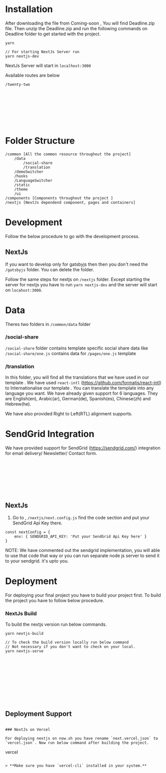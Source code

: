 # Installation

After downloading the file from Coming-soon
, You will find Deadline.zip file. Then unzip the Deadline.zip and run the following commands on Deadline folder to get started with the project.

```
yarn
```

```
// For starting NextJs Server run
yarn nextjs-dev
```

NextJs Server will start in `localhost:3000`

Available routes are below

```
/twenty-two
```

<br/><br/><br/><br/><br/><br/>

# Folder Structure

```
/common [All the common resource throughout the project]
	/data
		/social-share
		/translation
	/demoSwitcher
	/hooks
	/LanguageSwitcher
	/static
	/theme
	/ui
/components [Components throughout the project ]
/nextjs [NextJs dependend component, pages and containers]
```

# Development

Follow the below procedure to go with the development process.

## NextJs

If you want to develop only for gatsbyjs then then you don't need the `/gatsbyjs` folder. You can delete the folder.

Follow the same steps for nextjs on `/nextjs` folder. Except starting the server for nextjs you have to run `yarn nextjs-dev` and the server will start on `locahost:3000`.

# Data

Theres two folders in `/common/data` folder

### /social-share

`/social-share` folder contains template specific social share data like `/social-share/one.js` contains data for `/pages/one.js` template

### /translation

In this folder, you will find all the translations that we have used in our template . We have used `react-intl` (https://github.com/formatjs/react-intl) to Internationalise our template . You can translate the template into any language you want. We have already given support for 6 languages. They are English(en), Arabic(ar), German(de), Spanish(es), Chinese(zh) and Hebrew(he).

We have also provided Right to Left(RTL) alignment supports.

# SendGrid Integration

We have provided support for SendGrid (https://sendgrid.com/) integration for email delivery/ Newsletter/ Contact form.

<br/><br/><br/><br/><br/><br/>

## NextJs

1. Go to , `/nextjs/next.config.js` find the code section and put your SendGrid Api Key there.

```
const nextConfig = {
	env: { SENDGRID_API_KEY: 'Put your SendGrid Api Key here' }
}
```

NOTE: We have commented out the sendgrid implementation, you will able to use that code that way or you can run separate node js server to send it to your sendgrid. it's upto you.

# Deployment

For deploying your final project you have to build your project first. To build the project you have to follow below procedure.

### NextJs Build

To build the nextjs version run below commands.

```
yarn nextjs-build

// To check the build version locally run below command
// Not necessary if you don't want to check on your local.
yarn nextjs-serve
```

<br/><br/><br/><br/><br/><br/><br/><br/>

## Deployment Support

```

### NextJs on Vercel

For deploying nextjs on now.sh you have rename `next.vercel.json` to `vercel.json`. Now run below command after building the project.

```

vercel

```

> **Make sure you have `vercel-cli` installed in your system.**
```
